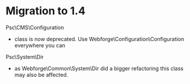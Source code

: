Migration to 1.4
====================

Psc\CMS\Configuration
- class is now deprecated. Use Webforge\Configuration\Configuration everywhere you can

Psc\System\Dir
- as Webforge\Common\System\Dir did a bigger refactoring this class may also be affected.